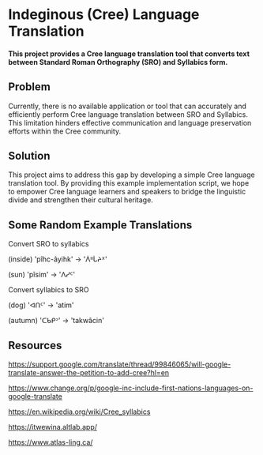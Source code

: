 # Indeginous (Cree) Language Translation

#### This project provides a Cree language translation tool that converts text between Standard Roman Orthography (SRO) and Syllabics form.

## Problem
Currently, there is no available application or tool that can accurately and efficiently perform Cree language translation between SRO and Syllabics. This limitation hinders effective communication and language preservation efforts within the Cree community.  

## Solution
This project aims to address this gap by developing a simple Cree language translation tool. By providing this example implementation script, we hope to empower Cree language learners and speakers to bridge the linguistic divide and strengthen their cultural heritage.


## Some Random Example Translations

Convert SRO to syllabics

(inside) 'pîhc-âyihk' -> 'ᐲᐦᒑᔨᕽ'

(sun) 'pîsim' -> 'ᐱᓯᑦ'

Convert syllabics to SRO

(dog)  'ᐊᑎᑦ' ->  'atim'

(autumn) 'ᑕᑲᑭᐣ' -> 'takwâcin'


## Resources

https://support.google.com/translate/thread/99846065/will-google-translate-answer-the-petition-to-add-cree?hl=en 

https://www.change.org/p/google-inc-include-first-nations-languages-on-google-translate

https://en.wikipedia.org/wiki/Cree_syllabics

https://itwewina.altlab.app/

https://www.atlas-ling.ca/
